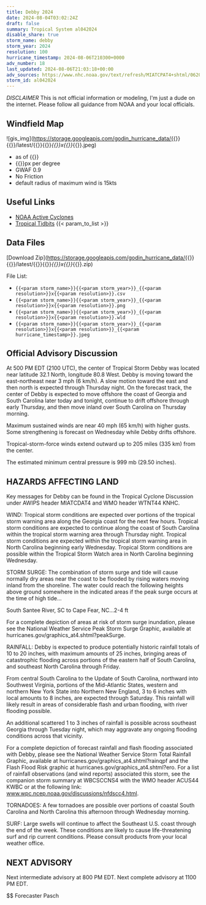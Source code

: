 ```yaml
---
title: Debby 2024
date: 2024-08-04T03:02:24Z
draft: false
summary: Tropical System al042024
disable_share: true
storm_name: debby
storm_year: 2024
resolution: 100
hurricane_timestamp: 2024-08-06T210300+0000
adv_number: 18
last_updated: 2024-08-06T21:03:18+00:00
adv_sources: https://www.nhc.noaa.gov/text/refresh/MIATCPAT4+shtml/062044.shtml;https://www.nhc.noaa.gov/refresh/graphics_at4+shtml/153807.shtml?cone
storm_id: al042024
---
```

*DISCLAIMER* This is not official information or modeling, I'm just a dude on the internet.  Please follow all guidance from NOAA and your local officials.

## Windfield Map
![gis_img](https://storage.googleapis.com/godin_hurricane_data/{{<param storm_name>}}{{<param storm_year>}}/latest/{{<param storm_name>}}{{<param storm_year>}}_{{<param resolution>}}x{{<param resolution>}}_{{<param hurricane_timestamp>}}.jpeg)

- as of {{<param last_updated>}}
- {{<param resolution>}}px per degree
- GWAF 0.9
- No Friction
- default radius of maximum wind is 15kts

## Useful Links
- [NOAA Active Cyclones](https://www.nhc.noaa.gov/)
- [Tropical Tidbits](https://www.tropicaltidbits.com/storminfo/)
{{< param_to_list >}}

## Data Files
[Download Zip](https://storage.googleapis.com/godin_hurricane_data/{{<param storm_name>}}{{<param storm_year>}}/latest/{{<param storm_name>}}{{<param storm_year>}}_{{<param resolution>}}x{{<param resolution>}}_{{<param hurricane_timestamp>}}.zip)

File List:
- `{{<param storm_name>}}{{<param storm_year>}}_{{<param resolution>}}x{{<param resolution>}}.csv`
- `{{<param storm_name>}}{{<param storm_year>}}_{{<param resolution>}}x{{<param resolution>}}.png`
- `{{<param storm_name>}}{{<param storm_year>}}_{{<param resolution>}}x{{<param resolution>}}.wld`
- `{{<param storm_name>}}{{<param storm_year>}}_{{<param resolution>}}x{{<param resolution>}}_{{<param hurricane_timestamp>}}.jpeg`


## Official Advisory Discussion
At 500 PM EDT (2100 UTC), the center of Tropical Storm Debby was
located near latitude 32.1 North, longitude 80.8 West.  Debby is
moving toward the east-northeast near 3 mph (6 km/h).  A slow 
motion toward the east and then north is expected through Thursday 
night.  On the forecast track, the center of Debby is expected to 
move offshore the coast of Georgia and South Carolina later today 
and tonight, continue to drift offshore through early Thursday, and 
then move inland over South Carolina on Thursday morning.
 
Maximum sustained winds are near 40 mph (65 km/h) with higher gusts.
Some strengthening is forecast on Wednesday while Debby
drifts offshore.
 
Tropical-storm-force winds extend outward up to 205 miles (335 km)
from the center.
 
The estimated minimum central pressure is 999 mb (29.50 inches).
 
 
HAZARDS AFFECTING LAND
----------------------
Key messages for Debby can be found in the Tropical Cyclone
Discussion under AWIPS header MIATCDAT4 and WMO header WTNT44 KNHC.
 
WIND:  Tropical storm conditions are expected over portions of the
tropical storm warning area along the Georgia coast for the next
few hours.  Tropical storm conditions are expected to continue along
the coast of South Carolina within the tropical storm warning area
through Thursday night.  Tropical storm conditions are expected
within the tropical storm warning area in North Carolina beginning
early Wednesday.  Tropical Storm conditions are possible within the
Tropical Storm Watch area in North Carolina beginning Wednesday.
 
STORM SURGE: The combination of storm surge and tide will cause
normally dry areas near the coast to be flooded by rising waters
moving inland from the shoreline. The water could reach the
following heights above ground somewhere in the indicated areas if
the peak surge occurs at the time of high tide...
 
South Santee River, SC to Cape Fear, NC...2-4 ft
 
For a complete depiction of areas at risk of storm surge inundation,
please see the National Weather Service Peak Storm Surge Graphic,
available at hurricanes.gov/graphics_at4.shtml?peakSurge.
 
RAINFALL: Debby is expected to produce potentially historic rainfall 
totals of 10 to 20 inches, with maximum amounts of 25 inches, 
bringing areas of catastrophic flooding across portions of the 
eastern half of South Carolina, and southeast North Carolina through 
Friday.

From central South Carolina to the Update of South Carolina, 
northward into Southwest Virginia,  portions of the Mid-Atlantic 
States, western and northern New York State into Northern New 
England, 3 to 6 inches with local amounts to 8 inches, are expected 
through Saturday. This rainfall will likely result in areas of 
considerable flash and urban flooding, with river flooding possible. 

An additional scattered 1 to 3 inches of rainfall is possible across 
southeast Georgia through Tuesday night, which may aggravate any 
ongoing flooding conditions across that vicinity.  
 
For a complete depiction of forecast rainfall and flash flooding
associated with  Debby, please see the National Weather Service
Storm Total Rainfall Graphic, available at
hurricanes.gov/graphics_at4.shtml?rainqpf and the Flash Flood Risk
graphic at hurricanes.gov/graphics_at4.shtml?ero.  For a list of
rainfall observations (and wind reports) associated this storm, see
the companion storm summary at WBCSCCNS4 with the WMO header ACUS44
KWBC or at the following link:
www.wpc.ncep.noaa.gov/discussions/nfdscc4.html.
 
TORNADOES: A few tornadoes are possible over portions of coastal 
South Carolina and North Carolina this afternoon through Wednesday 
morning.
 
SURF:  Large swells will continue to affect the Southeast U.S.
coast through the end of the week. These conditions are likely to
cause life-threatening surf and rip current conditions. Please
consult products from your local weather office.
 
 
NEXT ADVISORY
-------------
Next intermediate advisory at 800 PM EDT.
Next complete advisory at 1100 PM EDT.
 
$$
Forecaster Pasch